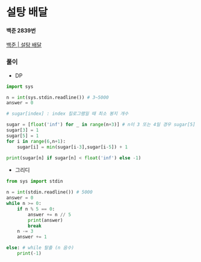 # 설탕 배달
#### 백준 2839번
[백준 | 설탕 배달](https://www.acmicpc.net/problem/2839)
### 풀이
+ DP
```python
import sys

n = int(sys.stdin.readline()) # 3~5000
answer = 0

# sugar[index] : index 킬로그램일 때 최소 봉지 개수

sugar = [float('inf') for _ in range(n+3)] # n이 3 또는 4일 경우 sugar[5] = 1 가능하도록 n+3 크기만큼 배열 생성
sugar[3] = 1
sugar[5] = 1 
for i in range(6,n+1):
    sugar[i] = min(sugar[i-3],sugar[i-5]) + 1

print(sugar[n] if sugar[n] < float('inf') else -1)
```
+ 그리디
```python
from sys import stdin

n = int(stdin.readline()) # 5000
answer = 0
while n >= 0:
    if n % 5 == 0:
        answer += n // 5
        print(answer)
        break
    n -= 3
    answer += 1

else: # while 탈출 (n 음수)
    print(-1)

```
